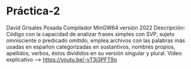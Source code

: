 # Práctica-2
David Grisales Posada 
Compilador MinGW64 versión 2022 
Descripción: Código con la capacidad de analizar frases simples con SVP, sujeto omnisciente o predicado omitido, emplea archivos con las palabras más usadas en españon categorizadas en sustantivos, nombres propios, apellidos, verbos, éstos divididos en su versión singular y plural.
Video explicativo --> https://youtu.be/-vT3j3PFT9o

